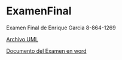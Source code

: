 # ExamenFinal
 Examen Final de Enrique Garcia 8-864-1269

[Archivo UML ](recursos/examen_uml.gif)

[Documento del Examen en word](recursos/examen.docx)
